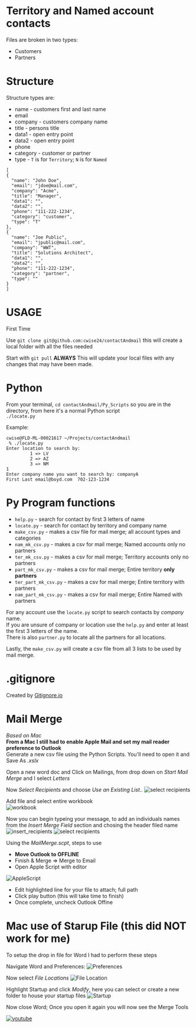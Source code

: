 # Territory and Named account contacts
Files are broken in two types:
 - Customers
 - Partners


# Structure

Structure types are:
 - name - customers first and last name
 - email
 - company - customers company name
 - title - persons title
 - data1 - open entry point  
 - data2 - open entry point
 - phone
 - category - customer or partner
 - type - `T` is for `Territory`; `N` is for `Named`

```
[
{
  "name": "John Doe",
  "email": "jdoe@mail.com",
  "company": "Acme",
  "title": "Manager",
  "data1": "",
  "data2": "",
  "phone": "111-222-1234",
  "category": "customer",
  "type": "T"
},
{
  "name": "Joe Public",
  "email": "jpublic@mail.com",
  "company": "WWT",
  "title": "Solutions Architect",
  "data1": "",
  "data2": "",
  "phone": "111-222-1234",
  "category": "partner",
  "type": ""
}
]
```
# USAGE

First Time

Use `git clone git@github.com:cwise24/contactAndmail` this will create a local folder with all the files needed

Start with `git pull` **ALWAYS**
This will update your local files with any changes that may have been made.

# Python

From your terminal, `cd contactAndmail/Py_Scripts` so you are in the directory, from here it's a normal Python script<br>
`./locate.py`

Example:

```
cwise@FLD-ML-00021617 ~/Projects/contactAndmail
 % ./locate.py 
Enter location to search by: 
         1 => LV 
         2 => AZ 
         3 => NM 
1
Enter company name you want to search by: companyA
First Last email@boyd.com  702-123-1234
```
# Py Program functions

- `help.py` - search for contact by first 3 letters of name
- `locate.py` - search for contact by territory and company name
- `make_csv.py` - makes a csv file for mail merge; all account types and categories
- `nam_mk_csv.py` - makes a csv for mail merge; Named accounts only no partners
- `ter_mk_csv.py` - makes a csv for mail merge; Territory accounts only no partners
- `part_mk_csv.py` - makes a csv for mail merge;  Entire territory **only partners**
- `ter_part_mk_csv.py` - makes a csv for mail merge; Entire territory with partners
- `nam_part_mk_csv.py` - makes a csv for mail merge; Entire Named with partners

For any account use the `locate.py` script to search contacts by *company* name.<br>
If you are unsure of company or location use the `help.py` and enter at least the first 3 letters of the name.<br>
There is also `partner.py` to locate all the partners for all locations.

Lastly, the `make_csv.py` will create a csv file from all 3 lists to be used by mail merge.

# .gitignore

Created by [Gitignore.io](https://www.gitignore.io/)

# Mail Merge

*Based on Mac* <br>
**From a Mac I still had to enable Apple Mail and set my mail reader preference to Outlook**<br>
Generate a new csv file using the Python Scripts. You'll need to open it and Save As *.xslx*

Open a new word doc and Click on Mailings, from drop down on *Start Mail Merge* and I select *Letters*<br>

Now *Select Recipients* and choose *Use an Existing List..*
![select recipients](imgs/select_recipients.png)

Add file and select entire workbook<br>
![workbook](imgs/workbook.png)

Now you can begin typeing your message, to add an individuals names from the *Insert Merge Field* section and chosing the header filed name
![insert_recipients](imgs/insert_recipient.png)
![select recipients](imgs/insert_recipient_select_field.png)

Using the *MailMerge.scpt*, steps to use

- **Move Outlook to OFFLINE**
- Finish & Merge => Merge to Email
- Open Apple Script with editor

![AppleScript](imgs/appleScript.png)

- Edit highlighted line for your file to attach; full path
- Click play button (this will take time to finish)
- Once complete, uncheck Outlook Offine

# Mac use of Starup File (this did NOT work for me)


To setup the drop in file for Word I had to perform these steps

Navigate Word and Preferences:
![Preferences](imgs/Word_pref.png)

Now select *File Locations*
![File Location](imgs/Word_file_locations.png)

Highlight Startup and click *Modify*, here you can select or create a new folder to house your startup files
![Startup](imgs/Word_modify_startup.png)

Now close Word; Once you open it again you will now see the Merge Tools

[![youtube](https://img.youtube.com/vi/yj_s3cdfVDY/0.jpg)](https://www.youtube.com/watch?v=yj_s3cdfVDY "YouTube Video")